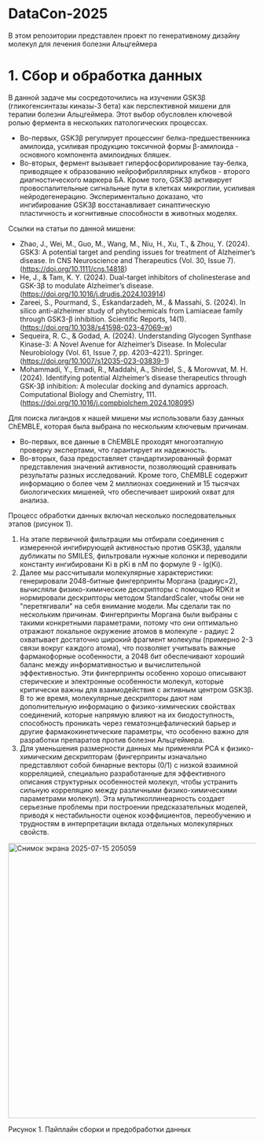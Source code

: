 # DataCon-2025
В этом репозитории представлен проект по генеративному дизайну молекул для лечения болезни Альцгеймера
# 1. Сбор и обработка данных
   В данной задаче мы сосредоточились на изучении GSK3β (гликогенсинтазы киназы-3 бета) как перспективной мишени для терапии болезни Альцгеймера. Этот выбор обусловлен ключевой ролью фермента в нескольких патологических процессах. 
   * Во-первых, GSK3β регулирует процессинг белка-предшественника амилоида, усиливая продукцию токсичной формы β-амилоида - основного компонента амилоидных бляшек. 
   * Во-вторых, фермент вызывает гиперфосфорилирование тау-белка, приводящее к образованию нейрофибриллярных клубков - второго диагностического маркера БА. Кроме того, GSK3β активирует провоспалительные сигнальные пути в клетках микроглии, усиливая нейродегенерацию. Экспериментально доказано, что ингибирование GSK3β восстанавливает синаптическую пластичность и когнитивные способности в животных моделях.

Ссылки на статьи по данной мишени: 
* Zhao, J., Wei, M., Guo, M., Wang, M., Niu, H., Xu, T., & Zhou, Y. (2024). GSK3: A potential target and pending issues for treatment of Alzheimer’s disease. In CNS Neuroscience and Therapeutics (Vol. 30, Issue 7).
(https://doi.org/10.1111/cns.14818)
* He, J., & Tam, K. Y. (2024). Dual-target inhibitors of cholinesterase and GSK-3β to modulate Alzheimer’s disease. 
(https://doi.org/10.1016/j.drudis.2024.103914)
* Zareei, S., Pourmand, S., Eskandarzadeh, M., & Massahi, S. (2024). In silico anti-alzheimer study of phytochemicals from Lamiaceae family through GSK3-β inhibition. Scientific Reports, 14(1).
(https://doi.org/10.1038/s41598-023-47069-w)
* Sequeira, R. C., & Godad, A. (2024). Understanding Glycogen Synthase Kinase-3: A Novel Avenue for Alzheimer’s Disease. In Molecular Neurobiology (Vol. 61, Issue 7, pp. 4203–4221). Springer.
(https://doi.org/10.1007/s12035-023-03839-1)
* Mohammadi, Y., Emadi, R., Maddahi, A., Shirdel, S., & Morowvat, M. H. (2024). Identifying potential Alzheimer’s disease therapeutics through GSK-3β inhibition: A molecular docking and dynamics approach. Computational Biology and Chemistry, 111.
(https://doi.org/10.1016/j.compbiolchem.2024.108095)

Для поиска лигандов к нашей мишени мы использовали базу данных ChEMBLE, которая была выбрана по нескольким ключевым причинам. 
* Во-первых, все данные в ChEMBLE проходят многоэтапную проверку экспертами, что гарантирует их надежность.
* Во-вторых, база предоставляет стандартизированный формат представления значений активности, позволяющий сравнивать результаты разных исследований. Кроме того, ChEMBLE содержит информацию о более чем 2 миллионах соединений и 15 тысячах биологических мишеней, что обеспечивает широкий охват для анализа.

Процесс обработки данных включал несколько последовательных этапов (рисунок 1). 
1. На этапе первичной фильтрации мы отбирали соединения с измеренной ингибирующей активностью против GSK3β, удаляли дубликаты по SMILES, фильтровали нужные колонки и переводили константу ингибировани Ki в pKi в nM по формуле 9 - lg(Ki).
2. Далее мы рассчитывали молекулярные характеристики: генерировали 2048-битные фингерпринты Моргана (радиус=2), вычисляли физико-химические дескрипторы с помощью RDKit и нормировали дескрипторы методом StandardScaler, чтобы они не "перетягивали" на себя внимание модели. Мы сделали так по нескольким причинам. Фингерпринты Моргана были выбраны с такими конкретными параметрами, потому что они оптимально отражают локальное окружение атомов в молекуле - радиус 2 охватывает достаточно широкий фрагмент молекулы (примерно 2-3 связи вокруг каждого атома), что позволяет учитывать важные фармакофорные особенности, а 2048 бит обеспечивают хороший баланс между информативностью и вычислительной эффективностью. Эти фингерпринты особенно хорошо описывают стерические и электронные особенности молекул, которые критически важны для взаимодействия с активным центром GSK3β. В то же время, молекулярные дескрипторы дают нам дополнительную информацию о физико-химических свойствах соединений, которые напрямую влияют на их биодоступность, способность проникать через гематоэнцефалический барьер и другие фармакокинетические параметры, что особенно важно для разработки препаратов против болезни Альцгеймера.
3. Для уменьшения размерности данных мы применяли PCA к физико-химическим дескрипторам (фингерпринты изначально представляют собой бинарные векторы (0/1) с низкой взаимной корреляцией, специально разработанные для эффективного описания структурных особенностей молекул, чтобы устранить сильную корреляцию между различными физико-химическими параметрами молекул). Эта мультиколлинеарность создает серьезные проблемы при построении предсказательных моделей, приводя к нестабильности оценок коэффициентов, переобучению и трудностям в интерпретации вклада отдельных молекулярных свойств. 

<img width="1827" height="559" alt="Снимок экрана 2025-07-15 205059" src="https://github.com/user-attachments/assets/ffb605fe-55eb-458c-a30a-d85296d89665" />



   Рисунок 1. Пайплайн сборки и предобработки данных

   
